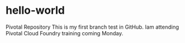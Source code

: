 # hello-world
Pivotal Repository
This is my first branch test in GitHub. Iam attending Pivotal Cloud Foundry training coming Monday.
